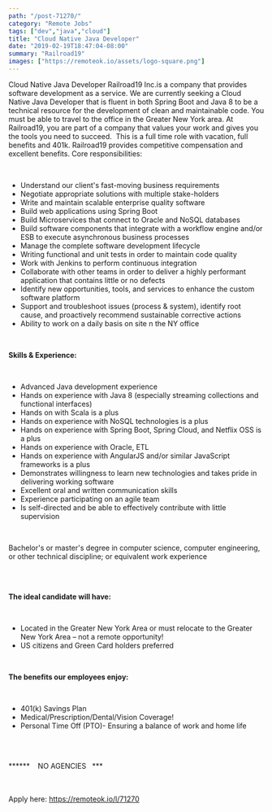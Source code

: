 ```yaml
---
path: "/post-71270/"
category: "Remote Jobs"
tags: ["dev","java","cloud"]
title: "Cloud Native Java Developer"
date: "2019-02-19T18:47:04-08:00"
summary: "Railroad19"
images: ["https://remoteok.io/assets/logo-square.png"]
---
```


<p>Cloud Native Java Developer Railroad19 Inc.is a company that provides software development as a service. We are currently seeking a Cloud Native Java Developer that is fluent in both Spring Boot and Java 8 to be a technical resource for the development of clean and maintainable code. You must be able to travel to the office in the Greater New York area. At Railroad19, you are part of a company that values your work and gives you the tools you need to succeed. &nbsp;This is a full time role with vacation, full benefits and 401k. Railroad19 provides competitive compensation and excellent benefits. Core responsibilities:</p><br /><ul><li>Understand our client's fast-moving business requirements</li><li>Negotiate appropriate solutions with multiple stake-holders</li><li>Write and maintain scalable enterprise quality software</li><li>Build web applications using Spring Boot</li><li>Build Microservices that connect to Oracle and NoSQL databases</li><li>Build software components that integrate with a workflow engine and/or ESB to execute asynchronous business processes</li><li>Manage the complete software development lifecycle</li><li>Writing functional and unit tests in order to maintain code quality</li><li>Work with Jenkins to perform continuous integration</li><li>Collaborate with other teams in order to deliver a highly performant application that contains little or no defects</li><li>Identify new opportunities, tools, and services to enhance the custom software platform</li><li>Support and troubleshoot issues (process &amp; system), identify root cause, and proactively recommend sustainable corrective actions</li><li>Ability to work on a daily basis on site n the NY office</li></ul><br /><p><strong>Skills &amp; Experience:</strong></p><br /><ul><li>Advanced Java development experience</li><li>Hands on experience with Java 8 (especially streaming collections and functional interfaces)</li><li>Hands on with Scala is a plus</li><li>Hands on experience with NoSQL technologies is a plus</li><li>Hands on experience with Spring Boot, Spring Cloud, and Netflix OSS is a plus</li><li>Hands on experience with Oracle, ETL</li><li>Hands on experience with AngularJS and/or similar JavaScript frameworks is a plus</li><li>Demonstrates willingness to learn new technologies and takes pride in delivering working software</li><li>Excellent oral and written communication skills</li><li>Experience participating on an agile team</li><li>Is self-directed and be able to effectively contribute with little supervision</li></ul><br /><p>Bachelor's or master's degree in computer science, computer engineering, or other technical discipline; or equivalent work experience<br><br></p><br /><p><strong>The ideal candidate will have:</strong></p><br /><ul><li>Located in the Greater New York Area or must relocate to the Greater New York Area &ndash; not a remote opportunity!</li><li>US citizens and Green Card holders preferred</li></ul><br /><p><strong>The benefits our employees enjoy:</strong></p><br /><ul><li>401(k) Savings Plan</li><li>Medical/Prescription/Dental/Vision Coverage!</li><li>Personal Time Off (PTO)- Ensuring a balance of work and home life</li></ul><br /><p><br>****** &nbsp; &nbsp;NO AGENCIES &nbsp; ***</p>

<br/>
<br/>
Apply here: <A HREF="https://remoteok.io/l/71270">https://remoteok.io/l/71270</A>
